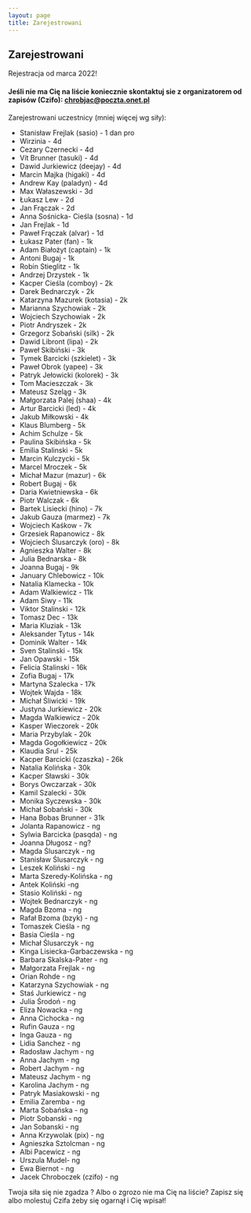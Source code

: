 ```yaml
---
layout: page
title: Zarejestrowani
---
```


## Zarejestrowani

Rejestracja od marca 2022!

#### Jeśli nie ma Cię na liście koniecznie skontaktuj sie z organizatorem od zapisów (Czifo): chrobjac@poczta.onet.pl

Zarejestrowani uczestnicy (mniej więcej wg siły):

- Stanisław Frejlak (sasio) - 1 dan pro
- Wirzinia - 4d
- Cezary Czernecki - 4d
- Vít Brunner (tasuki) - 4d
- Dawid Jurkiewicz (deejay) - 4d
- Marcin Majka (higaki) - 4d
- Andrew Kay (paladyn) - 4d
- Max Wałaszewski - 3d
- Łukasz Lew - 2d
- Jan Frączak - 2d
- Anna Sośnicka- Cieśla (sosna) - 1d
- Jan Frejlak - 1d
- Paweł Frączak (alvar) - 1d
- Łukasz Pater (fan) - 1k
- Adam Białożyt (captain) - 1k
- Antoni Bugaj - 1k
- Robin Stieglitz - 1k
- Andrzej Drzystek - 1k
- Kacper Cieśla (comboy) - 2k
- Darek Bednarczyk - 2k
- Katarzyna Mazurek (kotasia) - 2k
- Marianna Szychowiak - 2k
- Wojciech Szychowiak - 2k
- Piotr Andryszek - 2k
- Grzegorz Sobański (silk) - 2k
- Dawid Libront (lipa) - 2k
- Paweł Skibiński - 3k
- Tymek Barcicki (szkielet) - 3k
- Paweł Obrok (yapee) - 3k
- Patryk Jełowicki (kolorek) - 3k
- Tom Macieszczak - 3k
- Mateusz Szeląg - 3k
- Małgorzata Palej (shaa) - 4k
- Artur Barcicki (led) - 4k
- Jakub Miłkowski - 4k
- Klaus Blumberg - 5k
- Achim Schulze - 5k
- Paulina Skibińska - 5k
- Emilia Stalinski - 5k
- Marcin Kulczycki - 5k
- Marcel Mroczek - 5k
- Michał Mazur (mazur) - 6k
- Robert Bugaj - 6k
- Daria Kwietniewska - 6k
- Piotr Walczak - 6k
- Bartek Lisiecki (hino) - 7k
- Jakub Gauza (marmez) - 7k
- Wojciech Kaśkow - 7k
- Grzesiek Rapanowicz - 8k
- Wojciech Ślusarczyk (oro) - 8k
- Agnieszka Walter - 8k
- Julia Bednarska - 8k
- Joanna Bugaj - 9k
- January Chlebowicz - 10k
- Natalia Klamecka - 10k
- Adam Walkiewicz - 11k
- Adam Siwy - 11k
- Viktor Stalinski - 12k
- Tomasz Dec - 13k
- Maria Kluziak - 13k
- Aleksander Tytus - 14k
- Dominik Walter - 14k
- Sven Stalinski - 15k
- Jan Opawski - 15k
- Felicia Stalinski - 16k
- Zofia Bugaj - 17k
- Martyna Szalecka - 17k
- Wojtek Wajda - 18k
- Michał Śliwicki - 19k
- Justyna Jurkiewicz - 20k
- Magda Walkiewicz - 20k
- Kasper Wieczorek - 20k
- Maria Przybylak - 20k
- Magda Gogołkiewicz - 20k
- Klaudia Srul - 25k
- Kacper Barcicki (czaszka) - 26k
- Natalia Kolińska - 30k
- Kacper Sławski - 30k
- Borys Owczarzak - 30k
- Kamil Szalecki - 30k
- Monika Syczewska - 30k
- Michał Sobański - 30k
- Hana Bobas Brunner - 31k
- Jolanta Rapanowicz - ng
- Sylwia Barcicka (pasqda) - ng
- Joanna Długosz - ng?
- Magda Ślusarczyk - ng
- Stanisław Ślusarczyk - ng
- Leszek Koliński - ng
- Marta Szeredy-Kolińska - ng
- Antek Koliński -ng
- Stasio Koliński - ng
- Wojtek Bednarczyk - ng
- Magda Bzoma - ng
- Rafał Bzoma (bzyk) - ng
- Tomaszek Cieśla - ng
- Basia Cieśla - ng
- Michał Ślusarczyk - ng 
- Kinga Lisiecka-Garbaczewska - ng
- Barbara Skalska-Pater - ng
- Małgorzata Frejlak - ng
- Orian Rohde - ng
- Katarzyna Szychowiak - ng
- Staś Jurkiewicz - ng
- Julia Środoń - ng
- Eliza Nowacka - ng
- Anna Cichocka - ng
- Rufin Gauza - ng
- Inga Gauza - ng
- Lidia Sanchez - ng
- Radosław Jachym - ng
- Anna Jachym - ng
- Robert Jachym - ng
- Mateusz Jachym - ng
- Karolina Jachym - ng
- Patryk Masiakowski - ng
- Emilia Zaremba - ng
- Marta Sobańska - ng
- Piotr Sobanski - ng
- Jan Sobanski - ng
- Anna Krzywolak (pix) - ng
- Agnieszka Sztolcman - ng
- Albi Pacewicz - ng
- Urszula Mudel- ng
- Ewa Biernot - ng
- Jacek Chroboczek (czifo) - ng


Twoja siła się nie zgadza ? 
Albo o zgrozo nie ma Cię na liście? Zapisz się albo molestuj Czifa żeby się ogarnął i Cię wpisał!
